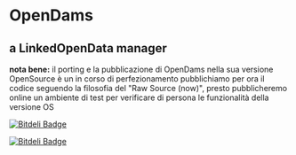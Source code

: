 OpenDams
========

a LinkedOpenData manager
--------

**nota bene:** il porting e la pubblicazione di OpenDams nella sua versione OpenSource è un in corso di perfezionamento
pubblichiamo per ora il codice seguendo la filosofia del "Raw Source (now)", presto pubblicheremo online un ambiente 
di test per verificare di persona le funzionalità della versione OS



[![Bitdeli Badge](https://d2weczhvl823v0.cloudfront.net/regestaexe/opendams/trend.png)](https://bitdeli.com/free "Bitdeli Badge")



[![Bitdeli Badge](https://d2weczhvl823v0.cloudfront.net/regestaexe/opendams/trend.png)](https://bitdeli.com/free "Bitdeli Badge")

